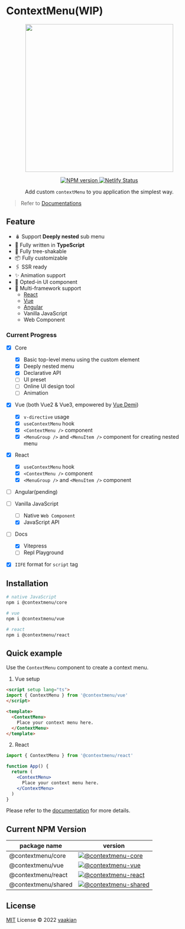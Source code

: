 # ContextMenu(WIP)

<p align="center">
  <a href="https://contextmenu.netlify.app/"><img width="400" src="https://developer.apple.com/design/human-interface-guidelines/images/intro/components/context-menu-intro.png" /></a>
</p>

<p align="center">
  <a href="https://www.npmjs.com/package/@contextmenu/core">
    <img src="https://img.shields.io/npm/v/@contextmenu/core?color=a1b858&label=npm" alt="NPM version" />
  </a>
  <a href="https://contextmenu.netlify.app/">
    <img src="https://api.netlify.com/api/v1/badges/c6bd4317-b303-4dcf-b87a-69a548b121d8/deploy-status" alt="Netlify Status" />
  </a>
</p>

<p align="center">Add custom <code>contextMenu</code> to you application the simplest way.</p>

> Refer to [Documentations](https://contextmenu.netlify.app/)


## Feature
- 🪆 Support **Deeply nested** sub menu
- 💪 Fully written in **TypeScript**
- 🎄 Fully tree-shakable
- 📦 Fully customizable
- 🖇 SSR ready
- ✨ Animation support
- 🎨 Opted-in UI component
- 🔨 Multi-framework support
  - [React](https://reactjs.org/)
  - [Vue](https://vuejs.org/)
  - [Angular](https://angularjs.org/)
  - Vanilla JavaScript
  - Web Component

### Current Progress
- [x] Core
  - [x] Basic top-level menu using the custom element
  - [x] Deeply nested menu
  - [x] Declarative API
  - [ ] UI preset
  - [ ] Online UI design tool
  - [ ] Animation

- [x] Vue (both Vue2 & Vue3, empowered by [Vue Demi](https://github.com/vueuse/vue-demi))
  - [x] `v-directive` usage
  - [x] `useContextMenu` hook
  - [x] `<ContextMenu />` component
  - [x] `<MenuGroup />` and `<MenuItem />` component for creating nested menu

- [x] React
  - [x] `useContextMenu` hook
  - [x] `<ContextMenu />` component
  - [x] `<MenuGroup />` and `<MenuItem />` component

- [ ] Angular(pending)

- [ ] Vanilla JavaScript
  - [ ] Native `Web Component`
  - [x] JavaScript API

- [ ] Docs
  - [x] Vitepress
  - [ ] Repl Playground

- [x] `IIFE` format for `script` tag

## Installation

```bash
# native JavaScript
npm i @contextmenu/core

# vue
npm i @contextmenu/vue

# react
npm i @contextmenu/react
```

## Quick example
Use the `ContextMenu` component to create a context menu.

1. Vue setup
```html
<script setup lang="ts">
import { ContextMenu } from '@contextmenu/vue'
</script>

<template>
  <ContextMenu>
    Place your context menu here.
  </ContextMenu>
</template>
```

2. React
```jsx
import { ContextMenu } from '@contextmenu/react'

function App() {
  return (
    <ContextMenu>
      Place your context menu here.
    </ContextMenu>
  )
}
```

Please refer to the [documentation](https://contextmenu.netlify.app/) for more details.

## Current NPM Version

| package name | version |
| ----------------- | ---------------- |
| @contextmenu/core | [![@contextmenu-core][v-core]][url-core] |
| @contextmenu/vue | [![@contextmenu-vue][v-vue]][url-vue] |
| @contextmenu/react | [![@contextmenu-react][v-react]][url-react] |
| @contextmenu/shared | [![@contextmenu-shared][v-shared]][url-shared] |
## License

[MIT](./LICENSE) License © 2022 [vaakian](https://github.com/vaakian)


[v-core]: https://img.shields.io/npm/v/@contextmenu/core?color=a1b858&label=%40contextmenu%2Fcore&style=plastic
[v-vue]: https://img.shields.io/npm/v/@contextmenu/vue?color=a1b858&label=%40contextmenu%2Fvue&style=plastic
[v-react]: https://img.shields.io/npm/v/@contextmenu/react?color=a1b858&label=%40contextmenu%2Freact&style=plastic
[v-shared]: https://img.shields.io/npm/v/@contextmenu/shared?color=a1b858&label=%40contextmenu%2Fshared&style=plastic
[url-core]: https://www.npmjs.com/package/@contextmenu/core
[url-vue]: https://www.npmjs.com/package/@contextmenu/vue
[url-react]: https://www.npmjs.com/package/@contextmenu/react
[url-shared]: https://www.npmjs.com/package/@contextmenu/shared
